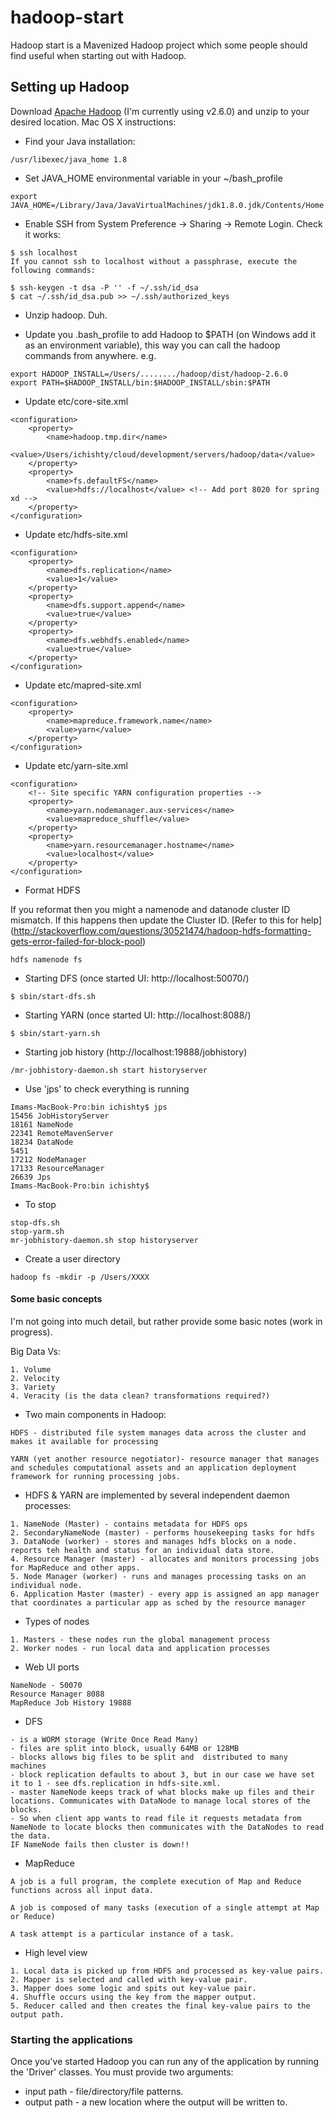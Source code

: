 # hadoop-start
Hadoop start is a Mavenized Hadoop project which some people should find useful when starting out with Hadoop.

## Setting up Hadoop
Download [Apache Hadoop](http://hadoop.apache.org/releases.html#18+November%2C+2014%3A+Release+2.6.0+available) (I'm currently using v2.6.0) and unzip to your desired location.
Mac OS X instructions:

+ Find your Java installation:

````
/usr/libexec/java_home 1.8
````

+ Set JAVA_HOME environmental variable in your ~/bash_profile

````
export JAVA_HOME=/Library/Java/JavaVirtualMachines/jdk1.8.0.jdk/Contents/Home
````

+ Enable SSH from System Preference -> Sharing -> Remote Login. Check it works:

````
$ ssh localhost
If you cannot ssh to localhost without a passphrase, execute the following commands:

$ ssh-keygen -t dsa -P '' -f ~/.ssh/id_dsa
$ cat ~/.ssh/id_dsa.pub >> ~/.ssh/authorized_keys
````

+ Unzip hadoop. Duh.

+ Update you .bash_profile to add Hadoop to $PATH (on Windows add it as an environment variable), this way you can call the hadoop commands from anywhere. e.g.

````
export HADOOP_INSTALL=/Users/......../hadoop/dist/hadoop-2.6.0
export PATH=$HADOOP_INSTALL/bin:$HADOOP_INSTALL/sbin:$PATH
````

+ Update etc/core-site.xml 

````
<configuration>
    <property>
        <name>hadoop.tmp.dir</name>
        <value>/Users/ichishty/cloud/development/servers/hadoop/data</value>
    </property>
    <property>
        <name>fs.defaultFS</name>
        <value>hdfs://localhost</value> <!-- Add port 8020 for spring xd -->
    </property>
</configuration>
````

+ Update etc/hdfs-site.xml

````
<configuration>
    <property>
        <name>dfs.replication</name>
        <value>1</value>
    </property>
    <property>
        <name>dfs.support.append</name>
        <value>true</value>
    </property>
    <property>
        <name>dfs.webhdfs.enabled</name>
        <value>true</value>
    </property>
</configuration>
````

+ Update etc/mapred-site.xml

````
<configuration>
    <property>
        <name>mapreduce.framework.name</name>
        <value>yarn</value>
    </property>
</configuration>
````

+ Update etc/yarn-site.xml

````
<configuration>
    <!-- Site specific YARN configuration properties -->
    <property>
        <name>yarn.nodemanager.aux-services</name>
        <value>mapreduce_shuffle</value>
    </property>
    <property>
        <name>yarn.resourcemanager.hostname</name>
        <value>localhost</value>
    </property>
</configuration>
````

+ Format HDFS

If you reformat then you might a namenode and datanode cluster ID mismatch. If this happens then update the Cluster ID. 
[Refer to this for help] (http://stackoverflow.com/questions/30521474/hadoop-hdfs-formatting-gets-error-failed-for-block-pool) 

````    
hdfs namenode fs
````

+ Starting DFS (once started UI: http://localhost:50070/)

````
$ sbin/start-dfs.sh
````

+ Starting YARN (once started UI: http://localhost:8088/)

````
$ sbin/start-yarn.sh
````

+ Starting job history (http://localhost:19888/jobhistory)

````
/mr-jobhistory-daemon.sh start historyserver
````

+ Use 'jps' to check everything is running

````
Imams-MacBook-Pro:bin ichishty$ jps
15456 JobHistoryServer
18161 NameNode
22341 RemoteMavenServer
18234 DataNode
5451 
17212 NodeManager
17133 ResourceManager
26639 Jps
Imams-MacBook-Pro:bin ichishty$ 
````

+ To stop 

````
stop-dfs.sh
stop-yarm.sh
mr-jobhistory-daemon.sh stop historyserver
````

+ Create a user directory

````
hadoop fs -mkdir -p /Users/XXXX
````

#### Some basic concepts

I'm not going into much detail, but rather provide some basic notes (work in progress).

Big Data Vs:

````
1. Volume
2. Velocity
3. Variety
4. Veracity (is the data clean? transformations required?)
````

+ Two main components in Hadoop:

````
HDFS - distributed file system manages data across the cluster and makes it available for processing

YARN (yet another resource negotiator)- resource manager that manages and schedules computational assets and an application deployment framework for running processing jobs.
````

+ HDFS & YARN are implemented by several independent daemon processes:

````
1. NameNode (Master) - contains metadata for HDFS ops
2. SecondaryNameNode (master) - performs housekeeping tasks for hdfs
3. DataNode (worker) - stores and manages hdfs blocks on a node. reports teh health and status for an individual data store.
4. Resource Manager (master) - allocates and monitors processing jobs for MapReduce and other apps.
5. Node Manager (worker) - runs and manages processing tasks on an individual node.
6. Application Master (master) - every app is assigned an app manager that coordinates a particular app as sched by the resource manager
````

+ Types of nodes

````
1. Masters - these nodes run the global management process
2. Worker nodes - run local data and application processes
````

+ Web UI ports

````
NameNode - 50070
Resource Manager 8088
MapReduce Job History 19888
````

+ DFS

````
- is a WORM storage (Write Once Read Many)
- files are split into block, usually 64MB or 128MB
- blocks allows big files to be split and  distributed to many machines
- block replication defaults to about 3, but in our case we have set it to 1 - see dfs.replication in hdfs-site.xml.
- master NameNode keeps track of what blocks make up files and their locations. Communicates with DataNode to manage local stores of the blocks.
- So when client app wants to read file it requests metadata from NameNode to locate blocks then communicates with the DataNodes to read the data.
IF NameNode fails then cluster is down!!
````

+ MapReduce

````
A job is a full program, the complete execution of Map and Reduce functions across all input data.

A job is composed of many tasks (execution of a single attempt at Map or Reduce)

A task attempt is a particular instance of a task.

````

+ High level view

````
1. Local data is picked up from HDFS and processed as key-value pairs.
2. Mapper is selected and called with key-value pair.
3. Mapper does some logic and spits out key-value pair.
4. Shuffle occurs using the key from the mapper output.
5. Reducer called and then creates the final key-value pairs to the output path.
````

### Starting the applications

Once you've started Hadoop you can run any of the application by running the 'Driver' classes. You must provide two arguments:
+ input path - file/directory/file patterns.
+ output path - a new location where the output will be written to.